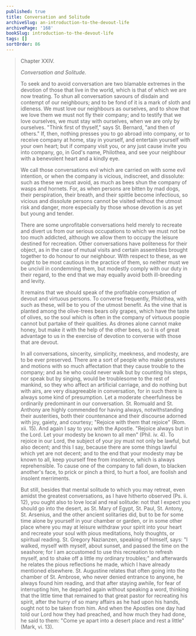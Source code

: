 ```yaml
---
published: true
title: Conversation and Solitude
archiveSlug: an-introduction-to-the-devout-life
archivePage: '168'
bookSlug: introduction-to-the-devout-life
tags: []
sortOrder: 86
---
```


> Chapter XXIV.
>
> *Conversation and Solitude.*
>
> To seek and to avoid conversation are two blamable extremes in the devotion of those that live in the world, which is that of which we are now treating. To shun all conversation savours of disdain and contempt of our neighbours; and to be fond of it is a mark of sloth and idleness. We must love our neighbours as ourselves, and to show that we love them we must not fly their company; and to testify that we love ourselves, we must stay with ourselves, when we are only by ourselves. "Think first of thyself," says St. Bernard, "and then of others." If, then, nothing presses you to go abroad into company, or to receive company at home, stay in yourself, and entertain yourself with your own heart; but if company visit you, or any just cause invite you into company, go, in God's name, Philothea, and see your neighbour with a benevolent heart and a kindly eye.
>
> We call those conversations evil which are carried on with some evil intention, or when the company is vicious, indiscreet, and dissolute: such as these we must avoid, as much as bees shun the company of wasps and hornets. For, as when persons are bitten by mad dogs, their perspiration, their breath, and their spittle become infectious, so vicious and dissolute persons cannot be visited without the utmost risk and danger, more especially by those whose devotion is as yet but young and tender.
>
> There are some unprofitable conversations held merely to recreate and divert us from our serious occupations to which we must not be too much addicted, although we allow them to occupy the leisure destined for recreation. Other conversations have politeness for their object, as in the case of mutual visits and certain assemblies brought together to do honour to our neighbour. With respect to these, as we ought to be most cautious in the practice of them, so neither must we be uncivil in condemning them, but modestly comply with our duty in their regard, to the end that we may equally avoid both ill-breeding and levity.
>
> It remains that we should speak of the profitable conversation of devout and virtuous persons. To converse frequently, Philothea, with such as these, will be to you of the utmost benefit. As the vine that is planted among the olive-trees bears oily grapes, which have the taste of olives, so the soul which is often in the company of virtuous poopie cannot but partake of their qualities. As drones alone cannot make honey, but make it with the help of the other bees, so it is of great advantage to us in the exercise of devotion to converse with those that are devout.
>
> In all conversations, sincerity, simplicity, meekness, and modesty, are to be ever preserved. There are a sort of people who make gestures and motions with so much affectation that they cause trouble to the company; and as he who could never walk but by counting his steps, nor speak but by singing, would be troublesome to the rest of mankind, so they who affect an artificial carriage, and do nothing but with airs, are very disagreeable in conversation, for in such there is always some kind of presumption. Let a moderate cheerfulness be ordinarily predominant in our conversation. St. Romuald and St. Anthony are highly commended for having always, notwithstanding their austerities, both their countenance and their discourse adorned with joy, gaiety, and courtesy; "Rejoice with them that rejoice" (Rom. xii. 15). And again I say to you with the Apostle. "Rejoice always but in the Lord. Let your modesty be known to all men" (Phil. iv. 4). To rejoice in our Lord, the subject of your joy must not only be lawful, but also decent; and this I say, because there are some things lawful which yet are not decent; and to the end that your modesty may be known to all, keep yourself free from insolence, which is always reprehensible. To cause one of the company to fall down, to blacken another's face, to prick or pinch a third, to hurt a fool, are foolish and insolent merriments.
>
> But still, besides that mental solitude to which you may retreat, even amidst the greatest conversations, as I have hitherto observed (Ps. ii. 12), you ought also to love local and real solitude: not that I expect you should go into the desert, as St. Mary of Egypt, St. Paul, St. Antony, St. Arsenius, and the other ancient solitaries did, but to be for some time alone by yourself in your chamber or garden, or in some other place where you may at leisure withdraw your spirit into your heart and recreate your soul with pious meditations, holy thoughts, or spiritual reading. St. Gregory Nazianzen, speaking of himself, says: "I walked, myself with myself, about sunset, and passed the time on the seashore; for I am accustomed to use this recreation to refresh myself, and to shake off a little my ordinary troubles;" and afterwards he relates the pious reflections he made, which I have already mentioned elsewhere. St. Augustine relates that often going into the chamber of St. Ambrose, who never denied entrance to anyone, he always found him reading, and that after staying awhile, for fear of interrupting him, he departed again without speaking a word, thinking that the little time that remained to that great pastor for recreating his spirit, after the hurry of so many affairs as he had upon his hands, ought not to be taken from him. And when the Apostles one day had told our Lord how they had preached, and how much they had done, he said to them: "Come ye apart into a desert place and rest a little" (Mark, vi. 13).
